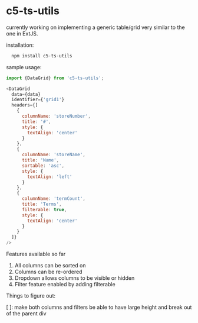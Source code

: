# c5-ts-utils

currently working on implementing a generic table/grid very similar to the one in ExtJS.

installation:

```js
  npm install c5-ts-utils
```

sample usage:  

```js
import {DataGrid} from 'c5-ts-utils';

<DataGrid
  data={data}
  identifier={'grid1'}
  headers={[
    {
      columnName: 'storeNumber',
      title: '#',
      style: {
        textAlign: 'center'
      }
    },
    {
      columnName: 'storeName',
      title: 'Name',
      sortable: 'asc',
      style: {
        textAlign: 'left'
      }
    },
    {
      columnName: 'termCount',
      title: 'Terms',
      filterable: true,
      style: {
        textAlign: 'center'
      }
    }
  ]}
/>
```

Features available so far

  1. All columns can be sorted on
  2. Columns can be re-ordered
  3. Dropdown allows columns to be visible or hidden
  4. Filter feature enabled by adding filterable

Things to figure out:

[ ]: make both columns and filters be able to have large height and break out of the parent div

